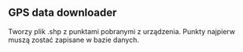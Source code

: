 ## GPS data downloader

Tworzy plik .shp z punktami pobranymi z urządzenia. Punkty najpierw muszą zostać zapisane w bazie danych.